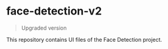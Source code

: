 # face-detection-v2

> Upgraded version

This repository contains UI files of the Face Detection project. 
